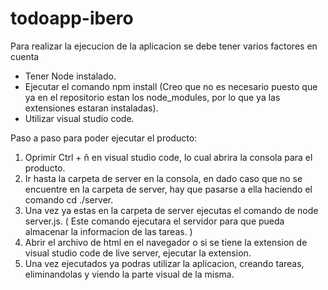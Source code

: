 # todoapp-ibero
Para realizar la ejecucion de la aplicacion se debe tener varios factores en cuenta

- Tener Node instalado.
- Ejecutar el comando npm install (Creo que no es necesario puesto que ya en el repositorio estan los node_modules, por lo que ya las extensiones estaran instaladas).
- Utilizar visual studio code.

Paso a paso para poder ejecutar el producto:
1. Oprimir Ctrl + ñ en visual studio code, lo cual abrira la consola para el producto.
2. Ir hasta la carpeta de server en la consola, en dado caso que no se encuentre en la carpeta de server, hay que pasarse a ella haciendo el comando cd ./server.
3. Una vez ya estas en la carpeta de server ejecutas el comando de node server.js. ( Este comando ejecutara el servidor para que pueda almacenar la informacion de las tareas. )
4. Abrir el archivo de html en el navegador o si se tiene la extension de visual studio code de live server, ejecutar la extension.
5. Una vez ejecutados ya podras utilizar la aplicacion, creando tareas, eliminandolas y viendo la parte visual de la misma.
